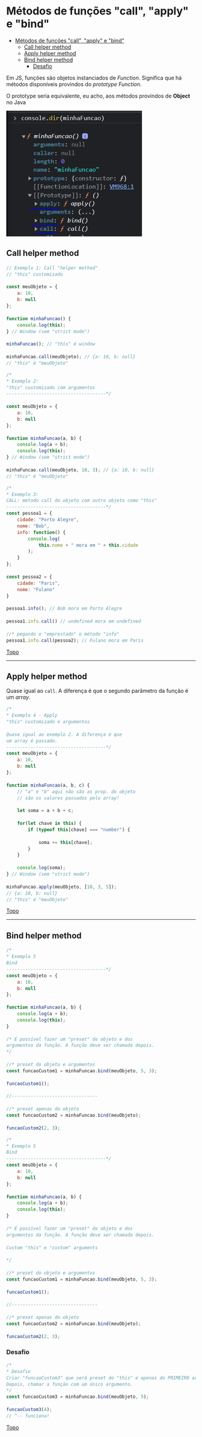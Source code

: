 # Métodos de funções "call", "apply" e "bind"

- [Métodos de funções "call", "apply" e "bind"](#métodos-de-funções-call-apply-e-bind)
  - [Call helper method](#call-helper-method)
  - [Apply helper method](#apply-helper-method)
  - [Bind helper method](#bind-helper-method)
    - [Desafio](#desafio)


Em JS, funções são objetos instanciados de *Function*. Significa que há
métodos disponíveis provindos do *prototype Function*.

O prototype seria equivalente, eu acho, aos métodos provindos de **Object** no Java

![](../prints/2023-03-20-16-57-04.png)

## Call helper method

```js
// Exemplo 1: Call "helper method"
// "this" customizado

const meuObjeto = {
	a: 10,
	b: null
};

function minhaFuncao() {
	console.log(this);
} // Window (sem "strict mode")

minhaFuncao(); // "this" é window

minhaFuncao.call(meuObjeto); // {a: 10, b: null}
// "this" é "meuObjeto"
```

```js
/*
* Exemplo 2:
"this" customizado com argumentos
-------------------------------------*/

const meuObjeto = {
	a: 10,
	b: null
};

function minhaFuncao(a, b) {
	console.log(a + b);
	console.log(this);
} // Window (sem "strict mode")

minhaFuncao.call(meuObjeto, 10, 3); // {a: 10, b: null}
// "this" é "meuObjeto"
```

```js
/*
* Exemplo 3:
CALL: método call do objeto com outro objeto como "this"
-------------------------------------*/
const pessoa1 = {
	cidade: "Porto Alegre",
	nome: "Bob",
	info: function() {
		console.log(
			this.nome + " mora em " + this.cidade
		);
	}
};

const pessoa2 = {
	cidade: "Paris",
	nome: "Fulano"
}

pessoa1.info(); // Bob mora em Porto Alegre

pessoa1.info.call() // undefined mora em undefined

//* pegando o "emprestado" o método "info"
pessoa1.info.call(pessoa2); // Fulano mora em Paris
```

[Topo](#métodos-de-funções-call-apply-e-bind)

---

## Apply helper method

Quase igual ao `call`. A diferença é que o segundo parâmetro da função é um *array*.

```js
/*
* Exemplo 4 - Apply
"this" customizado e argumentos

Quase igual ao exemplo 2. A diferença é que
um array é passado.
-------------------------------------*/
const meuObjeto = {
	a: 10,
	b: null
};

function minhaFuncao(a, b, c) {
	// "a" e "b" aqui não são as prop. do objeto
	// são os valores passados pelo array!

	let soma = a + b + c;

	for(let chave in this) {
		if (typeof this[chave] === "number") {

			soma += this[chave];
		}
	}

	console.log(soma);
} // Window (sem "strict mode")

minhaFuncao.apply(meuObjeto, [10, 3, 5]);
// {a: 10, b: null}
// "this" é "meuObjeto"
```

[Topo](#métodos-de-funções-call-apply-e-bind)

---

## Bind helper method

```js
/*
* Exemplo 5
Bind
-------------------------------------*/
const meuObjeto = {
	a: 10,
	b: null
};

function minhaFuncao(a, b) {
	console.log(a + b);
	console.log(this);
}

/* É possível fazer um "preset" do objeto e dos
argumentos da função. A função deve ser chamada depois.
*/

//* preset do objeto e argumentos
const funcaoCustom1 = minhaFuncao.bind(meuObjeto, 5, 3);

funcaoCustom1();

//--------------------------------

//* preset apenas do objeto
const funcaoCustom2 = minhaFuncao.bind(meuObjeto);

funcaoCustom2(2, 3);
```

```js
/*
* Exemplo 5
Bind
-------------------------------------*/
const meuObjeto = {
	a: 10,
	b: null
};

function minhaFuncao(a, b) {
	console.log(a + b);
	console.log(this);
}

/* É possível fazer um "preset" do objeto e dos
argumentos da função. A função deve ser chamada depois.

Custom "this" e "custom" arguments

*/

//* preset do objeto e argumentos
const funcaoCustom1 = minhaFuncao.bind(meuObjeto, 5, 3);

funcaoCustom1();

//--------------------------------

//* preset apenas do objeto
const funcaoCustom2 = minhaFuncao.bind(meuObjeto);

funcaoCustom2(2, 3);
```

### Desafio

```js
/*
* Desafio
Criar "funcaoCustom3" que será preset do "this" e apenas do PRIMEIRO argumento.
Depois, chamar a função com um único argumento.
*/
const funcaoCustom3 = minhaFuncao.bind(meuObjeto, 5);

funcaoCustom3(4);
// ^-- funciona!
```

[Topo](#métodos-de-funções-call-apply-e-bind)
